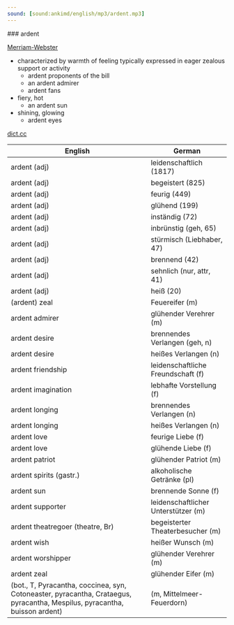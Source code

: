 ```yaml
---
sound: [sound:ankimd/english/mp3/ardent.mp3]
---
```


\### ardent

[Merriam-Webster](https://www.merriam-webster.com/dictionary/ardent)

- characterized by warmth of feeling typically expressed in eager zealous support or activity
    - ardent proponents of the bill
    - an ardent admirer
    - ardent fans
- fiery, hot
    - an ardent sun
- shining, glowing
    - ardent eyes

[dict.cc](https://www.dict.cc/ardent)

| English        | German       |
| -------------- | ------------ |
| ardent (adj) | leidenschaftlich (1817) |
| ardent (adj) | begeistert (825) |
| ardent (adj) | feurig (449) |
| ardent (adj) | glühend (199) |
| ardent (adj) | inständig (72) |
| ardent (adj) | inbrünstig (geh, 65) |
| ardent (adj) | stürmisch (Liebhaber, 47) |
| ardent (adj) | brennend (42) |
| ardent (adj) | sehnlich (nur, attr, 41) |
| ardent (adj) | heiß (20) |
| (ardent) zeal | Feuereifer (m) |
| ardent admirer | glühender Verehrer (m) |
| ardent desire | brennendes Verlangen (geh, n) |
| ardent desire | heißes Verlangen (n) |
| ardent friendship | leidenschaftliche Freundschaft (f) |
| ardent imagination | lebhafte Vorstellung (f) |
| ardent longing | brennendes Verlangen (n) |
| ardent longing | heißes Verlangen (n) |
| ardent love | feurige Liebe (f) |
| ardent love | glühende Liebe (f) |
| ardent patriot | glühender Patriot (m) |
| ardent spirits (gastr.) | alkoholische Getränke (pl) |
| ardent sun | brennende Sonne (f) |
| ardent supporter | leidenschaftlicher Unterstützer (m) |
| ardent theatregoer (theatre, Br) | begeisterter Theaterbesucher (m) |
| ardent wish | heißer Wunsch (m) |
| ardent worshipper | glühender Verehrer (m) |
| ardent zeal | glühender Eifer (m) |
|  (bot., T, Pyracantha, coccinea, syn, Cotoneaster, pyracantha, Crataegus, pyracantha, Mespilus, pyracantha, buisson ardent) |  (m, Mittelmeer-Feuerdorn) |
